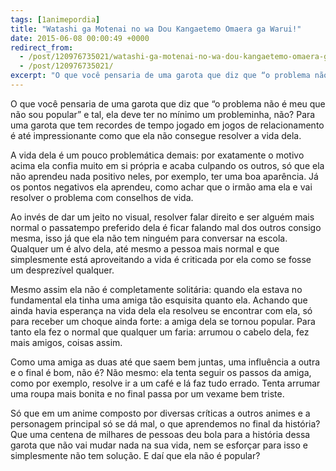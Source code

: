 ```yaml
---
tags: [1animepordia]
title: "Watashi ga Motenai no wa Dou Kangaetemo Omaera ga Warui!"
date: 2015-06-08 00:00:49 +0000
redirect_from:
  - /post/120976735021/watashi-ga-motenai-no-wa-dou-kangaetemo-omaera-ga/
  - /post/120976735021/
excerpt: "O que você pensaria de uma garota que diz que “o problema não é meu que não sou popular” e tal, ela deve ter no mínimo um probleminha, não? Para uma garota que tem recordes de tempo jogado em jogos de relacionamento é até impressionante como que ela não consegue resolver a vida dela."
---
```


O que você pensaria de uma garota que diz que “o problema não é meu que
não sou popular” e tal, ela deve ter no mínimo um probleminha, não? Para
uma garota que tem recordes de tempo jogado em jogos de relacionamento é
até impressionante como que ela não consegue resolver a vida dela.

A vida dela é um pouco problemática demais: por exatamente o motivo
acima ela confia muito em si própria e acaba culpando os outros, só que
ela não aprendeu nada positivo neles, por exemplo, ter uma boa
aparência. Já os pontos negativos ela aprendeu, como achar que o irmão
ama ela e vai resolver o problema com conselhos de vida.

Ao invés de dar um jeito no visual, resolver falar direito e ser alguém
mais normal o passatempo preferido dela é ficar falando mal dos outros
consigo mesma, isso já que ela não tem ninguém para conversar na escola.
Qualquer um é alvo dela, até mesmo a pessoa mais normal e que
simplesmente está aproveitando a vida é criticada por ela como se fosse
um desprezível qualquer.

Mesmo assim ela não é completamente solitária: quando ela estava no
fundamental ela tinha uma amiga tão esquisita quanto ela. Achando que
ainda havia esperança na vida dela ela resolveu se encontrar com ela, só
para receber um choque ainda forte: a amiga dela se tornou popular. Para
tanto ela fez o normal que qualquer um faria: arrumou o cabelo dela, fez
mais amigos, coisas assim.

Como uma amiga as duas até que saem bem juntas, uma influência a outra e
o final é bom, não é? Não mesmo: ela tenta seguir os passos da amiga,
como por exemplo, resolve ir a um café e lá faz tudo errado. Tenta
arrumar uma roupa mais bonita e no final passa por um vexame bem triste.

Só que em um anime composto por diversas críticas a outros animes e a
personagem principal só se dá mal, o que aprendemos no final da
história? Que uma centena de milhares de pessoas deu bola para a
história dessa garota que não vai mudar nada na sua vida, nem se
esforçar para isso e simplesmente não tem solução. E daí que ela não é
popular?


